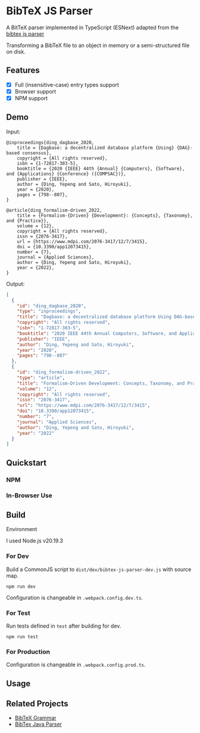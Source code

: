 # BibTeX JS Parser

A BitTeX parser implemented in TypeScript (ESNext) adapted from the [bibtex js parser](https://github.com/yepengding/bibtex-js-parser) 

Transforming a BibTeX file to an object in memory or a semi-structured file on disk.

## Features

- [x] Full (insensitive-case) entry types support
- [x] Browser support
- [x] NPM support

## Demo

Input:

```
@inproceedings{ding_dagbase_2020,
	title = {Dagbase: a decentralized database platform {Using} {DAG}-based consensus},
	copyright = {All rights reserved},
	isbn = {1-72817-303-5},
	booktitle = {2020 {IEEE} 44th {Annual} {Computers}, {Software}, and {Applications} {Conference} ({COMPSAC})},
	publisher = {IEEE},
	author = {Ding, Yepeng and Sato, Hiroyuki},
	year = {2020},
	pages = {798--807},
}

@article{ding_formalism-driven_2022,
	title = {Formalism-{Driven} {Development}: {Concepts}, {Taxonomy}, and {Practice}},
	volume = {12},
	copyright = {All rights reserved},
	issn = {2076-3417},
	url = {https://www.mdpi.com/2076-3417/12/7/3415},
	doi = {10.3390/app12073415},
	number = {7},
	journal = {Applied Sciences},
	author = {Ding, Yepeng and Sato, Hiroyuki},
	year = {2022},
}
```

Output:

```json
[
  {
    "id": "ding_dagbase_2020",
    "type": "inproceedings",
    "title": "Dagbase: a decentralized database platform Using DAG-based consensus",
    "copyright": "All rights reserved",
    "isbn": "1-72817-303-5",
    "booktitle": "2020 IEEE 44th Annual Computers, Software, and Applications Conference (COMPSAC)",
    "publisher": "IEEE",
    "author": "Ding, Yepeng and Sato, Hiroyuki",
    "year": "2020",
    "pages": "798--807"
  },
  {
    "id": "ding_formalism-driven_2022",
    "type": "article",
    "title": "Formalism-Driven Development: Concepts, Taxonomy, and Practice",
    "volume": "12",
    "copyright": "All rights reserved",
    "issn": "2076-3417",
    "url": "https://www.mdpi.com/2076-3417/12/7/3415",
    "doi": "10.3390/app12073415",
    "number": "7",
    "journal": "Applied Sciences",
    "author": "Ding, Yepeng and Sato, Hiroyuki",
    "year": "2022"
  }
]
```

## Quickstart

### NPM



### In-Browser Use


## Build

Environment

I used Node.js v20.19.3

### For Dev

Build a CommonJS script to `dist/dev/bibtex-js-parser-dev.js` with source map.

```shell
npm run dev
```

Configuration is changeable in `.webpack.config.dev.ts`.

### For Test

Run tests defined in `test` after building for dev.

```shell
npm run test
```

### For Production


Configuration is changeable in `.webpack.config.prod.ts`.

## Usage


## Related Projects

- [BibTeX Grammar](https://github.com/yepengding/BibTeX-Grammar)
- [BibTex Java Parser](https://github.com/yepengding/BibTeX-Java-Parser)
